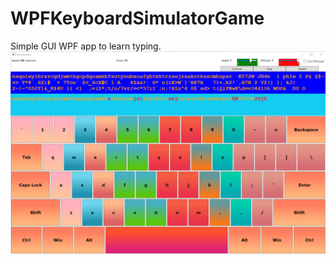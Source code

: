 # WPFKeyboardSimulatorGame
Simple GUI WPF app to learn typing.
![alt text](https://github.com/MaximBordyug/WPFKeyboardSimulatorGame/blob/main/AppScreenshot.png?raw=true)
